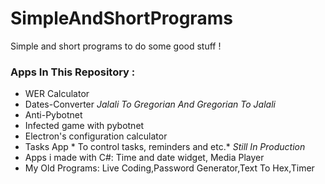 # SimpleAndShortPrograms
Simple and short programs to do some good stuff !

### Apps In This Repository :
- WER Calculator
- Dates-Converter *Jalali To Gregorian And Gregorian To Jalali*
- Anti-Pybotnet
- Infected game with pybotnet
- Electron's configuration calculator
- Tasks App * To control tasks, reminders and etc.* *Still In Production*
- Apps i made with C#: Time and date widget, Media Player
- My Old Programs: Live Coding,Password Generator,Text To Hex,Timer
